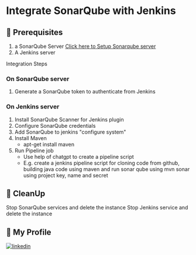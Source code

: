 # Integrate SonarQube with Jenkins 

## 🧰 Prerequisites
1. a SonarQube Server [Click here to Setup Sonarqube server](https://github.com/HandsOnDevOpsTraining/docker-and-sonarqube-installation-in-aws)
2. A Jenkins server 


Integration Steps 

### On SonarQube server 

1. Generate a SonarQube token to authenticate from Jenkins

### On Jenkins server 

1. Install SonarQube Scanner for Jenkins plugin
2. Configure SonarQube credentials 
3. Add SonarQube to jenkins "configure system" 
4. Install Maven 
   - apt-get install maven
5. Run Pipeline job 
   - Use help of chatgpt to create a pipeline script
   - E.g. create a jenkins pipeline script for cloning code from github, building java code using maven and run sonar qube using mvn sonar using project key, name and secret

## 🧹 CleanUp  

   Stop SonarQube services and delete the instance
   Stop Jenkins service and delete the instance 

   
## 🔗 My Profile
[![linkedin](https://img.shields.io/badge/linkedin-0A66C2?style=for-the-badge&logo=linkedin&logoColor=white)](https://www.linkedin.com/in/madan-lanka-0368a9b)
